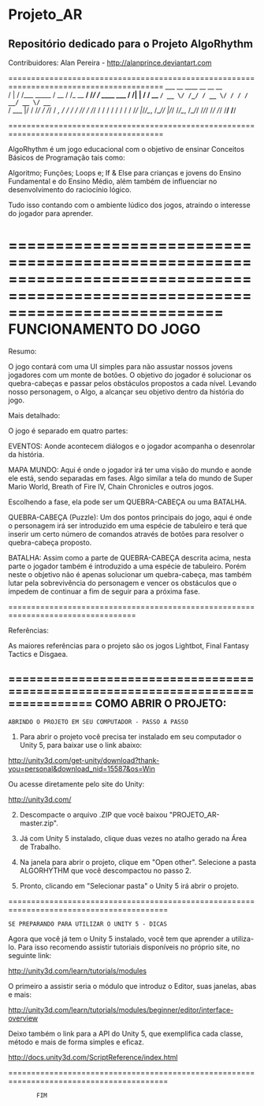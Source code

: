 ﻿# Projeto_AR
Repositório dedicado para o Projeto AlgoRhythm
----------------------------------------------------------------------------

Contribuidores:
Alan Pereira - http://alanprince.deviantart.com

========================================================================================
	    ___    __            ____  __          __  __            
	   /   |  / /___ _____  / __ \/ /_  __  __/ /_/ /_  ____ ___ 
	  / /| | / / __ `/ __ \/ /_/ / __ \/ / / / __/ __ \/ __ `__ \
	 / ___ |/ / /_/ / /_/ / _, _/ / / / /_/ / /_/ / / / / / / / /
	/_/  |_/_/\__, /\____/_/ |_/_/ /_/\__, /\__/_/ /_/_/ /_/ /_/ 
	         /____/                  /____/                      

========================================================================================

AlgoRhythm é um jogo educacional com o objetivo de ensinar Conceitos Básicos de Programação tais como: 

Algoritmo; 
Funções; 
Loops e; 
If & Else para crianças e jovens do Ensino Fundamental e do Ensino Médio, além também de influenciar no desenvolvimento do raciocínio lógico.

Tudo isso contando com o ambiente lúdico dos jogos, atraindo o interesse do jogador para aprender.

=============================================================================================================================== 
FUNCIONAMENTO DO JOGO 
===============================================================================================================

Resumo:

O jogo contará com uma UI simples para não assustar nossos jovens jogadores com um monte de botões.
O objetivo do jogador é solucionar os quebra-cabeças e passar pelos obstáculos propostos a cada nível.
Levando nosso personagem, o Algo, a alcançar seu objetivo dentro da história do jogo.

Mais detalhado:

O jogo é separado em quatro partes:

EVENTOS: Aonde acontecem diálogos e o jogador acompanha o desenrolar da história.

MAPA MUNDO: Aqui é onde o jogador irá ter uma visão do mundo e aonde ele está, sendo separadas em fases. Algo similar a tela do mundo de Super Mario World, Breath of Fire IV, Chain Chronicles e outros jogos.

Escolhendo a fase, ela pode ser um QUEBRA-CABEÇA ou uma BATALHA.

QUEBRA-CABEÇA (Puzzle): Um dos pontos principais do jogo, aqui é onde o personagem irá ser introduzido em uma espécie de tabuleiro e terá que inserir um certo número de comandos através de botões para resolver o quebra-cabeça proposto.

BATALHA: Assim como a parte de QUEBRA-CABEÇA descrita acima, nesta parte o jogador também é introduzido a uma espécie de tabuleiro. Porém neste o objetivo não é apenas solucionar um quebra-cabeça, mas também lutar pela sobrevivência do personagem e vencer os obstáculos que o impedem de continuar a fim de seguir para a próxima fase. 

==================================================================================

Referências:

As maiores referências para o projeto são os jogos Lightbot, Final Fantasy Tactics e Disgaea.

==================================================================================
COMO ABRIR O PROJETO:
--------------------------

	ABRINDO O PROJETO EM SEU COMPUTADOR - PASSO A PASSO


1. Para abrir o projeto você precisa ter instalado em seu computador o Unity 5, para baixar use o link abaixo:

http://unity3d.com/get-unity/download?thank-you=personal&download_nid=15587&os=Win

Ou acesse diretamente pelo site do Unity: 

http://unity3d.com/

2. Descompacte o arquivo .ZIP que você baixou "PROJETO_AR-master.zip".

3. Já com Unity 5 instalado, clique duas vezes no atalho gerado na Área de Trabalho.

4. Na janela para abrir o projeto, clique em "Open other". Selecione a pasta ALGORHYTHM que você descompactou no passo 2.

5. Pronto, clicando em "Selecionar pasta" o Unity 5 irá abrir o projeto. 

=========================================================================================

	SE PREPARANDO PARA UTILIZAR O UNITY 5 - DICAS

Agora que você já tem o Unity 5 instalado, você tem que aprender a utiliza-lo. Para isso recomendo assistir tutoriais disponíveis no próprio site, no seguinte link:

http://unity3d.com/learn/tutorials/modules

O primeiro a assistir seria o módulo que introduz o Editor, suas janelas, abas e mais:

http://unity3d.com/learn/tutorials/modules/beginner/editor/interface-overview

Deixo também o link para a API do Unity 5, que exemplifica cada classe, método e mais de forma simples e eficaz.

http://docs.unity3d.com/ScriptReference/index.html

=========================================================================================

			FIM

